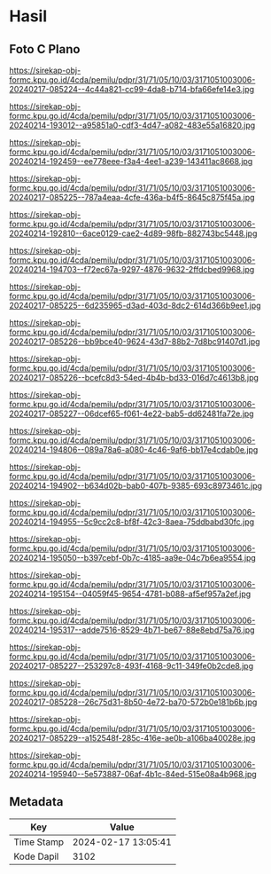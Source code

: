 # Hasil

## Foto C Plano

https://sirekap-obj-formc.kpu.go.id/4cda/pemilu/pdpr/31/71/05/10/03/3171051003006-20240217-085224--4c44a821-cc99-4da8-b714-bfa66efe14e3.jpg

https://sirekap-obj-formc.kpu.go.id/4cda/pemilu/pdpr/31/71/05/10/03/3171051003006-20240214-193012--a95851a0-cdf3-4d47-a082-483e55a16820.jpg

https://sirekap-obj-formc.kpu.go.id/4cda/pemilu/pdpr/31/71/05/10/03/3171051003006-20240214-192459--ee778eee-f3a4-4ee1-a239-143411ac8668.jpg

https://sirekap-obj-formc.kpu.go.id/4cda/pemilu/pdpr/31/71/05/10/03/3171051003006-20240217-085225--787a4eaa-4cfe-436a-b4f5-8645c875f45a.jpg

https://sirekap-obj-formc.kpu.go.id/4cda/pemilu/pdpr/31/71/05/10/03/3171051003006-20240214-192810--6ace0129-cae2-4d89-98fb-882743bc5448.jpg

https://sirekap-obj-formc.kpu.go.id/4cda/pemilu/pdpr/31/71/05/10/03/3171051003006-20240214-194703--f72ec67a-9297-4876-9632-2ffdcbed9968.jpg

https://sirekap-obj-formc.kpu.go.id/4cda/pemilu/pdpr/31/71/05/10/03/3171051003006-20240217-085225--6d235965-d3ad-403d-8dc2-614d366b9ee1.jpg

https://sirekap-obj-formc.kpu.go.id/4cda/pemilu/pdpr/31/71/05/10/03/3171051003006-20240217-085226--bb9bce40-9624-43d7-88b2-7d8bc91407d1.jpg

https://sirekap-obj-formc.kpu.go.id/4cda/pemilu/pdpr/31/71/05/10/03/3171051003006-20240217-085226--bcefc8d3-54ed-4b4b-bd33-016d7c4613b8.jpg

https://sirekap-obj-formc.kpu.go.id/4cda/pemilu/pdpr/31/71/05/10/03/3171051003006-20240217-085227--06dcef65-f061-4e22-bab5-dd62481fa72e.jpg

https://sirekap-obj-formc.kpu.go.id/4cda/pemilu/pdpr/31/71/05/10/03/3171051003006-20240214-194806--089a78a6-a080-4c46-9af6-bb17e4cdab0e.jpg

https://sirekap-obj-formc.kpu.go.id/4cda/pemilu/pdpr/31/71/05/10/03/3171051003006-20240214-194902--b634d02b-bab0-407b-9385-693c8973461c.jpg

https://sirekap-obj-formc.kpu.go.id/4cda/pemilu/pdpr/31/71/05/10/03/3171051003006-20240214-194955--5c9cc2c8-bf8f-42c3-8aea-75ddbabd30fc.jpg

https://sirekap-obj-formc.kpu.go.id/4cda/pemilu/pdpr/31/71/05/10/03/3171051003006-20240214-195050--b397cebf-0b7c-4185-aa9e-04c7b6ea9554.jpg

https://sirekap-obj-formc.kpu.go.id/4cda/pemilu/pdpr/31/71/05/10/03/3171051003006-20240214-195154--04059f45-9654-4781-b088-af5ef957a2ef.jpg

https://sirekap-obj-formc.kpu.go.id/4cda/pemilu/pdpr/31/71/05/10/03/3171051003006-20240214-195317--adde7516-8529-4b71-be67-88e8ebd75a76.jpg

https://sirekap-obj-formc.kpu.go.id/4cda/pemilu/pdpr/31/71/05/10/03/3171051003006-20240217-085227--253297c8-493f-4168-9c11-349fe0b2cde8.jpg

https://sirekap-obj-formc.kpu.go.id/4cda/pemilu/pdpr/31/71/05/10/03/3171051003006-20240217-085228--26c75d31-8b50-4e72-ba70-572b0e181b6b.jpg

https://sirekap-obj-formc.kpu.go.id/4cda/pemilu/pdpr/31/71/05/10/03/3171051003006-20240217-085229--a152548f-285c-416e-ae0b-a106ba40028e.jpg

https://sirekap-obj-formc.kpu.go.id/4cda/pemilu/pdpr/31/71/05/10/03/3171051003006-20240214-195940--5e573887-06af-4b1c-84ed-515e08a4b968.jpg


## Metadata

| Key        | Value               |
| ---------- | ------------------- |
| Time Stamp | 2024-02-17 13:05:41 |
| Kode Dapil | 3102                |



